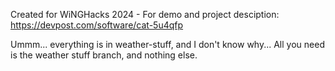 Created for WiNGHacks 2024 - 
For demo and project desciption: https://devpost.com/software/cat-5u4qfp


Ummm... everything is in weather-stuff, and I don't know why... All you need is the weather stuff branch, and nothing else.
